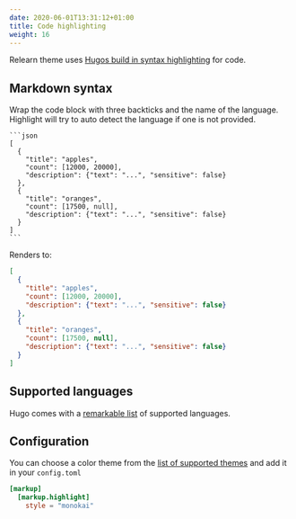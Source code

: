 ```yaml
---
date: 2020-06-01T13:31:12+01:00
title: Code highlighting
weight: 16
---
```


Relearn theme uses [Hugos build in syntax highlighting](https://gohugo.io/content-management/syntax-highlighting/) for code.

## Markdown syntax

Wrap the code block with three backticks and the name of the language. Highlight will try to auto detect the language if one is not provided.

<!-- markdownlint-disable MD046 -->
````plaintext
```json
[
  {
    "title": "apples",
    "count": [12000, 20000],
    "description": {"text": "...", "sensitive": false}
  },
  {
    "title": "oranges",
    "count": [17500, null],
    "description": {"text": "...", "sensitive": false}
  }
]
```
````
<!-- markdownlint-disable MD046 -->

Renders to:

```json
[
  {
    "title": "apples",
    "count": [12000, 20000],
    "description": {"text": "...", "sensitive": false}
  },
  {
    "title": "oranges",
    "count": [17500, null],
    "description": {"text": "...", "sensitive": false}
  }
]
```

## Supported languages

Hugo comes with a [remarkable list](https://gohugo.io/content-management/syntax-highlighting/) of supported languages.

## Configuration

You can choose a color theme from the [list of supported themes](https://xyproto.github.io/splash/docs/all.html) and add it in your `config.toml`

````toml
[markup]
  [markup.highlight]
    style = "monokai"
````

